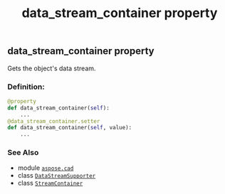 ﻿---
title: data_stream_container property
second_title: Aspose.CAD for Python via .NET API References
description: 
type: docs
weight: 50
url: /python-net/aspose.cad/datastreamsupporter/data_stream_container/
is_root: false
---

## data_stream_container property


Gets the object's data stream.
### Definition:
```python
@property
def data_stream_container(self):
    ...
@data_stream_container.setter
def data_stream_container(self, value):
    ...
```

### See Also
* module [`aspose.cad`](../../)
* class [`DataStreamSupporter`](/cad/python-net/aspose.cad/datastreamsupporter)
* class [`StreamContainer`](/cad/python-net/aspose.cad/streamcontainer)

